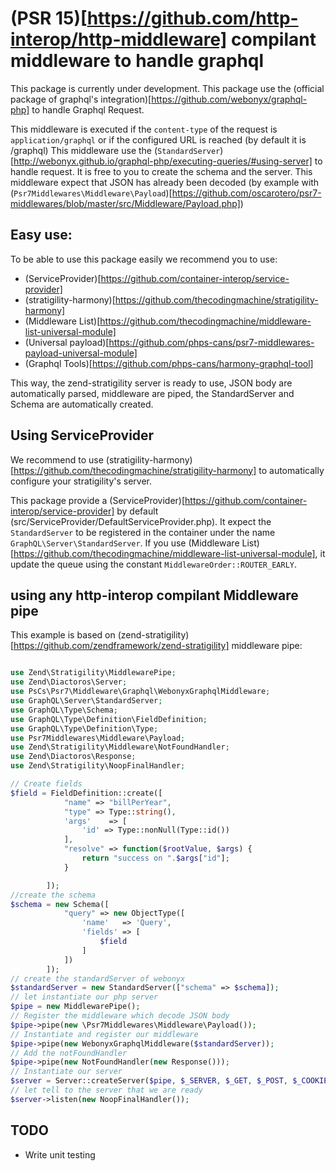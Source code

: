 # (PSR 15)[https://github.com/http-interop/http-middleware] compilant middleware to handle graphql 
This package is currently under development.
This package use the (official package of graphql's integration)[https://github.com/webonyx/graphql-php] to handle Graphql Request.

This middleware is executed if the `content-type` of the request is `application/graphql` or if the configured URL is reached (by default it is /graphql)
This middleware use the (`StandardServer`)[http://webonyx.github.io/graphql-php/executing-queries/#using-server] to handle request. It is free to you to create the schema and the server.
This middleware expect that JSON has already been decoded (by example with (`Psr7Middlewares\Middleware\Payload`)[https://github.com/oscarotero/psr7-middlewares/blob/master/src/Middleware/Payload.php])

## Easy use:

To be able to use this package easily we recommend you to use:
- (ServiceProvider)[https://github.com/container-interop/service-provider]
- (stratigility-harmony)[https://github.com/thecodingmachine/stratigility-harmony]
- (Middleware List)[https://github.com/thecodingmachine/middleware-list-universal-module]
- (Universal payload)[https://github.com/phps-cans/psr7-middlewares-payload-universal-module] 
- (Graphql Tools)[https://github.com/phps-cans/harmony-graphql-tool]

This way, the zend-stratigility server is ready to use, JSON body are automatically parsed, middleware are piped, the StandardServer and Schema are automatically created.
## Using ServiceProvider

We recommend to use (stratigility-harmony)[https://github.com/thecodingmachine/stratigility-harmony] to automatically configure your stratigility's server.

This package provide a (ServiceProvider)[https://github.com/container-interop/service-provider] by default (src/ServiceProvider/DefaultServiceProvider.php). It expect the `StandardServer` to be registered in the container under the name `GraphQL\Server\StandardServer`. If you use (Middleware List)[https://github.com/thecodingmachine/middleware-list-universal-module], it update the queue using the constant `MiddlewareOrder::ROUTER_EARLY`.


## using any http-interop compilant Middleware pipe

This example is based on (zend-stratigility)[https://github.com/zendframework/zend-stratigility] middleware pipe:

```php

use Zend\Stratigility\MiddlewarePipe;
use Zend\Diactoros\Server;
use PsCs\Psr7\Middleware\Graphql\WebonyxGraphqlMiddleware;
use GraphQL\Server\StandardServer;
use GraphQL\Type\Schema;
use GraphQL\Type\Definition\FieldDefinition;
use GraphQL\Type\Definition\Type;
use Psr7Middlewares\Middleware\Payload;
use Zend\Stratigility\Middleware\NotFoundHandler;
use Zend\Diactoros\Response;
use Zend\Stratigility\NoopFinalHandler;

// Create fields
$field = FieldDefinition::create([
            "name" => "billPerYear",
            "type" => Type::string(),
            'args'    => [
                'id' => Type::nonNull(Type::id())
            ],
            "resolve" => function($rootValue, $args) {
                return "success on ".$args["id"];
            }

        ]);
//create the schema
$schema = new Schema([
            "query" => new ObjectType([
                'name'   => 'Query',
                'fields' => [
                    $field
                ]
            ])
        ]);
// create the standardServer of webonyx
$standardServer = new StandardServer(["schema" => $schema]);
// let instantiate our php server
$pipe = new MiddlewarePipe();
// Register the middleware which decode JSON body
$pipe->pipe(new \Psr7Middlewares\Middleware\Payload());
// Instantiate and register our middleware
$pipe->pipe(new WebonyxGraphqlMiddleware($standardServer));
// Add the notFoundHandler
$pipe->pipe(new NotFoundHandler(new Response()));
// Instantiate our server
$server = Server::createServer($pipe, $_SERVER, $_GET, $_POST, $_COOKIE, $_FILES);
// let tell to the server that we are ready
$server->listen(new NoopFinalHandler());
```


## TODO

 - Write unit testing
